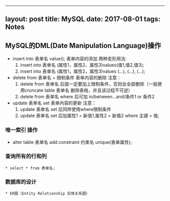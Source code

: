 
---
layout: post
title: MySQL
date: 2017-08-01
tags: Notes
---

## MySQL的DML(Date Manipulation Language)操作

* insert into 表单名 value();
   表单内容的添加
   两种变形用法:
   1. insert into 表单名 (属性1，属性2，属性3)values(值1,值2,值3);
   2. insert into 表单名 (属性1，属性2，属性3)values
    (...),
    (...),
    (...);
* delete from 表单名 + 限制条件
   表单内容的删除
   注意：
   1. delete from 表单名 后面一定要加上限制条件，否则会全部删除（一般使用cruncate table 表单名 删除表格，并且该过程不可逆）
   2. delete from 表单名 where 后可加 in/between...and/条件1 or 条件2
* update 表单名 set
   表单内容的更新
   注意：
   1. update 表单名 set 后同样使用where限制条件
   2. update 表单名 set 后加属性1 = 新值1,属性2 = 新值2 where 主键 = 值;

### 唯一索引 操作
* alter table 表单名 add constraint 约束名 unique(表单属性);
### 查询所有的行和列
	* select * from 表单名;

### 数据库的设计 
    * ER图（Entity Relationship 实体关系图）
     














	  
